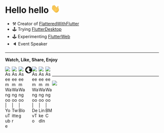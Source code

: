 # Hello hello <img src="https://github.com/AseemWangoo/AseemWangoo/blob/master/wave.gif" width="30px">

- ⚒️ Creator of [FlatteredWithFlutter](https://flatteredwithflutter.com/)
- 🕹 Trying [FlutterDesktop](https://web.flatteredwithflutter.com/#/)
- 🕹 Experimenting [FlutterWeb](https://web.flatteredwithflutter.com/)
- 🔈 Event Speaker

---

**Watch, Like, Share, Enjoy**

[<img align="left" alt="Aseem Wangoo | YouTube" width="22px" src="https://cdn.jsdelivr.net/npm/simple-icons@v3/icons/youtube.svg" />][youtube]
[<img align="left" alt="Aseem Wangoo | Twitter" width="22px" src="https://cdn.jsdelivr.net/npm/simple-icons@v3/icons/twitter.svg" />][twitter]
[<img align="left" alt="Aseem Wangoo | Blog" width="22px" src="https://cdn.jsdelivr.net/npm/simple-icons@v3/icons/medium.svg" />][blog]
[<img align="left" alt="Aseem Wangoo | Website" width="22px" src="https://raw.githubusercontent.com/iconic/open-iconic/master/svg/globe.svg" />][website]
[<img align="left" alt="Aseem Wangoo | DevTo" width="22px" src="https://cdn.jsdelivr.net/npm/simple-icons@3.13.0/icons/dev-dot-to.svg" />][devto]
[<img align="left" alt="Aseem Wangoo | LinkedIn" width="22px" src="https://cdn.jsdelivr.net/npm/simple-icons@v3/icons/linkedin.svg" />][linkedin]
[<img align="left" alt="Aseem Wangoo | BMC" width="22px" src="https://cdn.jsdelivr.net/npm/simple-icons@3.13.0/icons/buymeacoffee.svg" />][bmc]
<br>

---

![](https://github-readme-stats.vercel.app/api?username=aseemwangoo&count_private=true&theme=default&show_icons=true)

[youtube]: https://youtube.com/aseemwangoo
[twitter]: https://twitter.com/aseemwangoo
[blog]: https://medium.com/@aseemwangoo
[website]: https://flatteredwithflutter.com/
[devto]: https://dev.to/aseemwangoo
[bmc]: https://www.buymeacoffee.com/aseemwangoo/posts
[linkedin]: https://www.linkedin.com/in/aseemwangoo/
